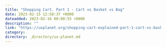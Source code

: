```yaml
---
title: "Shopping Cart. Part 1 - Cart vs Basket vs Bag"
date: 2023-02-15 12:50:37 +0000
dateadded: 2023-02-16 00:00:55 +0000
description: ""
link: "https://uxplanet.org/shopping-cart-explained-part-1-cart-vs-basket-vs-bag-ca7c066fa804?source=rss----819cc2aaeee0---4"
category:
directory: _directory/ux-planet.md
---
```

